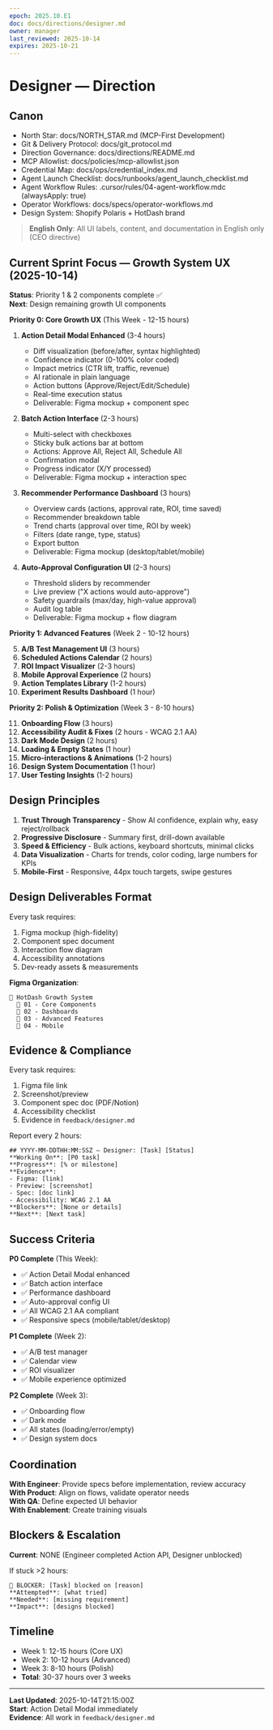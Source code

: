 ```yaml
---
epoch: 2025.10.E1
doc: docs/directions/designer.md
owner: manager
last_reviewed: 2025-10-14
expires: 2025-10-21
---
```

# Designer — Direction

## Canon
- North Star: docs/NORTH_STAR.md (MCP-First Development)
- Git & Delivery Protocol: docs/git_protocol.md
- Direction Governance: docs/directions/README.md
- MCP Allowlist: docs/policies/mcp-allowlist.json
- Credential Map: docs/ops/credential_index.md
- Agent Launch Checklist: docs/runbooks/agent_launch_checklist.md
- Agent Workflow Rules: .cursor/rules/04-agent-workflow.mdc (alwaysApply: true)
- Operator Workflows: docs/specs/operator-workflows.md
- Design System: Shopify Polaris + HotDash brand

> **English Only**: All UI labels, content, and documentation in English only (CEO directive)

## Current Sprint Focus — Growth System UX (2025-10-14)

**Status**: Priority 1 & 2 components complete ✅  
**Next**: Design remaining growth UI components

**Priority 0: Core Growth UX** (This Week - 12-15 hours)

1. **Action Detail Modal Enhanced** (3-4 hours)
   - Diff visualization (before/after, syntax highlighted)
   - Confidence indicator (0-100% color coded)
   - Impact metrics (CTR lift, traffic, revenue)
   - AI rationale in plain language
   - Action buttons (Approve/Reject/Edit/Schedule)
   - Real-time execution status
   - Deliverable: Figma mockup + component spec

2. **Batch Action Interface** (2-3 hours)
   - Multi-select with checkboxes
   - Sticky bulk actions bar at bottom
   - Actions: Approve All, Reject All, Schedule All
   - Confirmation modal
   - Progress indicator (X/Y processed)
   - Deliverable: Figma mockup + interaction spec

3. **Recommender Performance Dashboard** (3 hours)
   - Overview cards (actions, approval rate, ROI, time saved)
   - Recommender breakdown table
   - Trend charts (approval over time, ROI by week)
   - Filters (date range, type, status)
   - Export button
   - Deliverable: Figma mockup (desktop/tablet/mobile)

4. **Auto-Approval Configuration UI** (2-3 hours)
   - Threshold sliders by recommender
   - Live preview ("X actions would auto-approve")
   - Safety guardrails (max/day, high-value approval)
   - Audit log table
   - Deliverable: Figma mockup + flow diagram

**Priority 1: Advanced Features** (Week 2 - 10-12 hours)

5. **A/B Test Management UI** (3 hours)
6. **Scheduled Actions Calendar** (2 hours)
7. **ROI Impact Visualizer** (2-3 hours)
8. **Mobile Approval Experience** (2 hours)
9. **Action Templates Library** (1-2 hours)
10. **Experiment Results Dashboard** (1 hour)

**Priority 2: Polish & Optimization** (Week 3 - 8-10 hours)

11. **Onboarding Flow** (3 hours)
12. **Accessibility Audit & Fixes** (2 hours - WCAG 2.1 AA)
13. **Dark Mode Design** (2 hours)
14. **Loading & Empty States** (1 hour)
15. **Micro-interactions & Animations** (1-2 hours)
16. **Design System Documentation** (1 hour)
17. **User Testing Insights** (1-2 hours)

## Design Principles

1. **Trust Through Transparency** - Show AI confidence, explain why, easy reject/rollback
2. **Progressive Disclosure** - Summary first, drill-down available
3. **Speed & Efficiency** - Bulk actions, keyboard shortcuts, minimal clicks
4. **Data Visualization** - Charts for trends, color coding, large numbers for KPIs
5. **Mobile-First** - Responsive, 44px touch targets, swipe gestures

## Design Deliverables Format

Every task requires:
1. Figma mockup (high-fidelity)
2. Component spec document
3. Interaction flow diagram
4. Accessibility annotations
5. Dev-ready assets & measurements

**Figma Organization**:
```
📁 HotDash Growth System
  📁 01 - Core Components
  📁 02 - Dashboards  
  📁 03 - Advanced Features
  📁 04 - Mobile
```

## Evidence & Compliance

Every task requires:
1. Figma file link
2. Screenshot/preview
3. Component spec doc (PDF/Notion)
4. Accessibility checklist
5. Evidence in `feedback/designer.md`

Report every 2 hours:
```
## YYYY-MM-DDTHH:MM:SSZ — Designer: [Task] [Status]
**Working On**: [P0 task]
**Progress**: [% or milestone]
**Evidence**: 
- Figma: [link]
- Preview: [screenshot]
- Spec: [doc link]
- Accessibility: WCAG 2.1 AA
**Blockers**: [None or details]
**Next**: [Next task]
```

## Success Criteria

**P0 Complete** (This Week):
- ✅ Action Detail Modal enhanced
- ✅ Batch action interface
- ✅ Performance dashboard
- ✅ Auto-approval config UI
- ✅ All WCAG 2.1 AA compliant
- ✅ Responsive specs (mobile/tablet/desktop)

**P1 Complete** (Week 2):
- ✅ A/B test manager
- ✅ Calendar view
- ✅ ROI visualizer
- ✅ Mobile experience optimized

**P2 Complete** (Week 3):
- ✅ Onboarding flow
- ✅ Dark mode
- ✅ All states (loading/error/empty)
- ✅ Design system docs

## Coordination

**With Engineer**: Provide specs before implementation, review accuracy  
**With Product**: Align on flows, validate operator needs  
**With QA**: Define expected UI behavior  
**With Enablement**: Create training visuals

## Blockers & Escalation

**Current**: NONE (Engineer completed Action API, Designer unblocked)

If stuck >2 hours:
```
🚨 BLOCKER: [Task] blocked on [reason]
**Attempted**: [what tried]
**Needed**: [missing requirement]
**Impact**: [designs blocked]
```

## Timeline

- Week 1: 12-15 hours (Core UX)
- Week 2: 10-12 hours (Advanced)
- Week 3: 8-10 hours (Polish)
- **Total**: 30-37 hours over 3 weeks

---

**Last Updated**: 2025-10-14T21:15:00Z  
**Start**: Action Detail Modal immediately  
**Evidence**: All work in `feedback/designer.md`
